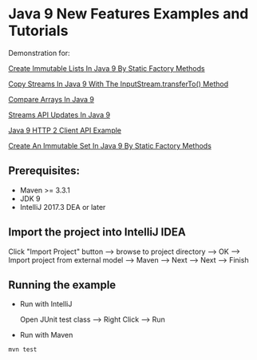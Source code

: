 # Java 9 New Features Examples and Tutorials

Demonstration for:

[Create Immutable Lists In Java 9 By Static Factory Methods](https://howtoprogram.xyz/2017/09/24/java-9-create-immutable-lists-static-factory-method/)

[Copy Streams In Java 9 With The InputStream.transferTo() Method](https://howtoprogram.xyz/2017/10/01/java-9-inputstream-transferto-copy-streams/)

[Compare Arrays In Java 9](https://howtoprogram.xyz/2017/10/14/java-9-compare-arrays/)

[Streams API Updates In Java 9](https://howtoprogram.xyz/2017/10/12/java-9-streams-api-updates/)

[Java 9 HTTP 2 Client API Example](https://howtoprogram.xyz/2017/10/19/java-9-http-2-client-api-example/)

[Create An Immutable Set In Java 9 By Static Factory Methods](https://howtoprogram.xyz/2017/12/31/create-immutable-set-java-9-static-factory-methods/)


## Prerequisites:
* Maven >= 3.3.1
* JDK 9
* IntelliJ 2017.3 DEA or later 

## Import the project into IntelliJ IDEA
Click "Import Project" button --> browse to project directory --> OK --> Import project from external model --> Maven --> Next --> Next --> Finish

## Running the example
* Run with IntelliJ
  
  Open JUnit test class --> Right Click --> Run
  
* Run with Maven

`mvn test`





